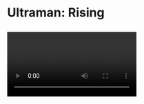 <h1> Ultraman: Rising


<video class="jw-video jw-reset" tabindex="-1" disableremoteplayback webkit-playsinline playsinline src="blob:https://vid2v11.site/2b37ffcf-c63f-4d6c-8476-1c14f7933d02" style="object-fit: fill;"></video>

